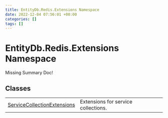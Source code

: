 ```yaml
---
title: EntityDb.Redis.Extensions Namespace
date: 2022-12-04 07:56:01 +00:00
categories: []
tags: []
---
```


# EntityDb.Redis.Extensions Namespace
Missing Summary Doc!
## Classes
<table><tr><td><a href='dotnet./entitydb.redis.extensions.servicecollectionextensions'>ServiceCollectionExtensions</a></td><td>
Extensions for service collections.
</td></tr></table>
